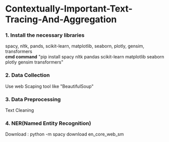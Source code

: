 # Contextually-Important-Text-Tracing-And-Aggregation
<h3>1. Install the necessary libraries</h3>
spacy, nltk, pands, scikit-learn, matplotlib, seaborn, plotly, gensim, transformers <br> 
<b>cmd command</b> "pip install spacy nltk pandas scikit-learn matplotlib seaborn plotly gensim transformers"
<h3>2. Data Collection</h3>
Use web Scaping tool like "BeautifulSoup"
<h3>3. Data Preprocessing</h3>
Text Cleaning
<h3>4. NER(Named Entity Recognition)</h3>
Download : python -m spacy download en_core_web_sm
